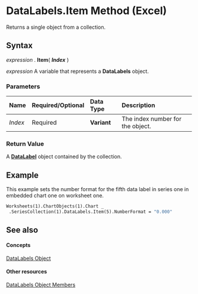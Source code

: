 
# DataLabels.Item Method (Excel)

Returns a single object from a collection.


## Syntax

 _expression_ . **Item**( **_Index_** )

 _expression_ A variable that represents a **DataLabels** object.


### Parameters



|**Name**|**Required/Optional**|**Data Type**|**Description**|
|:-----|:-----|:-----|:-----|
| _Index_|Required| **Variant**|The index number for the object.|

### Return Value

A  **[DataLabel](bb342572-8761-b326-548a-98455172f9a8.md)** object contained by the collection.


## Example

This example sets the number format for the fifth data label in series one in embedded chart one on worksheet one.


```vb
Worksheets(1).ChartObjects(1).Chart _ 
 .SeriesCollection(1).DataLabels.Item(5).NumberFormat = "0.000"
```


## See also


#### Concepts


[DataLabels Object](3d79271e-c702-e785-6984-d838d060a8c5.md)
#### Other resources


[DataLabels Object Members](3c9d909d-d090-b6ed-8a28-ba62c3459044.md)
